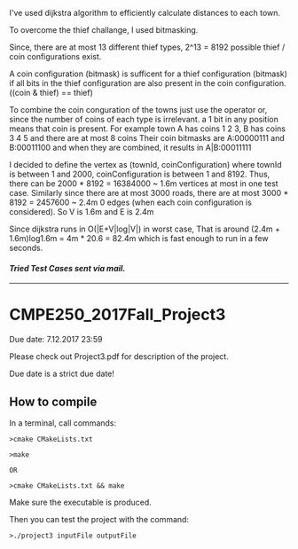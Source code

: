 I've used dijkstra algorithm to efficiently calculate distances to each town.

To overcome the thief challange, I used bitmasking.

Since, there are at most 13 different thief types, 2^13 = 8192 possible thief / coin configurations exist.

A coin configuration (bitmask) is sufficent for a thief configuration (bitmask) if
all bits in the thief configuration are also present in the coin configuration.
((coin & thief) == thief)

To combine the coin conguration of the towns just use the operator or, 
since the number of coins of each type is irrelevant. a 1 bit in any position means that coin is present.
For example town A has coins 1 2 3, B has coins 3 4 5 and there are at most 8 coins
Their coin bitmasks are A:00000111 and B:00011100 and when they are combined, it results in
A|B:00011111

I decided to define the vertex as (townId, coinConfiguration) 
where townId is between 1 and 2000, coinConfiguration is between 1 and 8192.
Thus, there can be 2000 * 8192 = 16384000 ~ 1.6m vertices at most in one test case.
Similarly since there are at most 3000 roads, there are at most 3000 * 8192 = 2457600 ~ 2.4m 0 edges
(when each coin configuration is considered). So V is 1.6m and E is 2.4m

Since dijkstra runs in O(|E+V|log|V|) in worst case, 
That is around (2.4m + 1.6m)log1.6m = 4m * 20.6 = 82.4m which is fast enough to run in a few seconds.    

#### _Tried Test Cases sent via mail._

- - - -

# CMPE250_2017Fall_Project3

Due date: 7.12.2017 23:59

Please check out Project3.pdf for description of the project.

Due date is a strict due date!

## How to compile

In a terminal, call commands:
```
>cmake CMakeLists.txt

>make

OR

>cmake CMakeLists.txt && make

```
Make sure the executable is produced.

Then you can test the project with the command:
```
>./project3 inputFile outputFile
```
